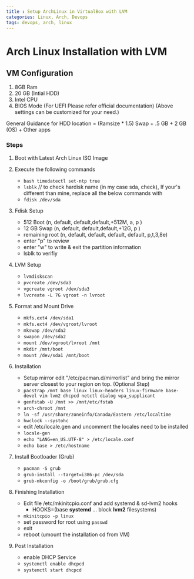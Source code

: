```yaml
---
title : Setup ArchLinux in VirtualBox with LVM
categories: Linux, Arch, Devops
tags: devops, arch, linux
---
```


# Arch Linux Installation with LVM

## VM Configuration
1. 8GB Ram
2. 20 GB (Intial HDD)
3. Intel CPU 
4. BIOS Mode (For UEFI Please refer official documentation)
(Above settings can be customized for your need.)

General Guidance for HDD location = (Ramsize * 1.5) Swap + .5 GB + 2 GB (OS) + Other apps 

### Steps
1. Boot with Latest Arch Linux ISO Image
2. Execute the following commands
    * ```bash timedatectl set-ntp true ```
    * ```lsblk```       // to check hardisk name (in my case sda, check), If your's different than mine, replace all the below commands with 
    * ```fdisk /dev/sda```
3. Fdisk Setup
    * 512 Boot (n, default, default,default,+512M, a, p )
    * 12 GB Swap (n, default, default,default,+12G,  p )
    * remaining root (n, default, default, default, default, p,t,3,8e)
    * enter "p" to review 
    * enter "w" to write & exit the partition information
    * lsblk to verifiy                  
4. LVM Setup
    * ```lvmdiskscan```
    * ```pvcreate /dev/sda3```
    * ```vgcreate vgroot /dev/sda3```
    * ```lvcreate -L 7G vgroot -n lvroot```

5. Format and Mount Drive
    * ```mkfs.ext4 /dev/sda1```
    * ```mkfs.ext4 /dev/vgroot/lvroot```
    * ```mkswap /dev/sda2```
    * ```swapon /dev/sda2```
    * ```mount /dev/vgroot/lvroot /mnt ```
    * ```mkdir /mnt/boot ```
    * ```mount /dev/sda1 /mnt/boot ```

6. Installation
    * Setup mirror edit "/etc/pacman.d/mirrorlist" and bring the mirror server closest to your region on top. (Optional Step)
    * ```pacstrap /mnt base linux linux-headers linux-firmware base-devel vim lvm2 dhcpcd netctl dialog wpa_supplicant```
    * ```genfstab -U /mnt >> /mnt/etc/fstab```
    * ```arch-chroot /mnt```
    * ```ln -sf /usr/share/zoneinfo/Canada/Eastern /etc/localtime```
    * ```hwclock --systohc```
    * edit /etc/locale.gen and uncomment the locales need to be installed
    * ```locale-gen```
    * ```echo "LANG=en_US.UTF-8" > /etc/locale.conf```
    * ```echo base > /etc/hostname```

7. Install Bootloader (Grub)
    * ```pacman -S grub ```
    * ```grub-install --target=i386-pc /dev/sda```
    * ```grub-mkconfig -o /boot/grub/grub.cfg```

8. Finishing Installation
    * Edit file /etc/mkinitcpio.conf and add systemd & sd-lvm2 hooks 
        * HOOKS=(base <b>systemd</b> ... block <b>lvm2</b> filesystems)
    * ```mkinitcpio -p linux```
    * set password for root using ```passwd```
    * exit
    * reboot (umount the installation cd from VM)

9. Post Installation
    * enable DHCP Service
    * ``` systemctl enable dhcpcd ```
    * ``` systemctl start dhcpcd ```
